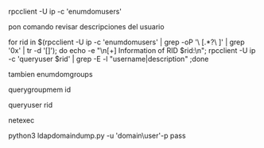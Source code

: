 rpcclient -U  ip -c 'enumdomusers'

pon comando revisar descripciones del usuario

for rid in $(rpcclient -U  ip -c 'enumdomusers' | grep -oP '\ [.*?\ ]' | grep '0x' | tr -d '[]');  do echo -e "\n[+] Information of RID $rid:\n"; rpcclient -U  ip -c 'queryuser $rid' | grep -E -l "username|description" ;done


tambien enumdomgroups

querygroupmem id

queryuser rid


netexec


python3 ldapdomaindump.py -u 'domain\user'-p pass 